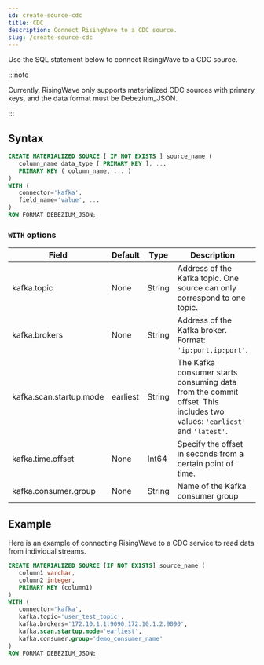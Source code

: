 ```yaml
---
id: create-source-cdc
title: CDC
description: Connect RisingWave to a CDC source.
slug: /create-source-cdc
---
```


   
Use the SQL statement below to connect RisingWave to a CDC source.

:::note

Currently, RisingWave only supports materialized CDC sources with primary keys, and the data format must be Debezium_JSON.

:::

## Syntax

```sql
CREATE MATERIALIZED SOURCE [ IF NOT EXISTS ] source_name (
   column_name data_type [ PRIMARY KEY ], ...
   PRIMARY KEY ( column_name, ... )
) 
WITH (
   connector='kafka',
   field_name='value', ...
) 
ROW FORMAT DEBEZIUM_JSON;
```

### `WITH` options


|Field|	Default|	Type|	Description|	Required?|
|---|---|---|---|---|
|kafka.topic|None|String|Address of the Kafka topic. One source can only correspond to one topic.|True
|kafka.brokers	|None	|String	|Address of the Kafka broker. Format: `'ip:port,ip:port'`.	|True|
|kafka.scan.startup.mode	|earliest	|String	|The Kafka consumer starts consuming data from the commit offset. This includes two values: `'earliest'` and `'latest'`.	|False
|kafka.time.offset	|None	|Int64	|Specify the offset in seconds from a certain point of time.	|False|
|kafka.consumer.group	|None	|String	|Name of the Kafka consumer group	|True|


## Example
Here is an example of connecting RisingWave to a CDC service to read data from individual streams.

```sql
CREATE MATERIALIZED SOURCE [IF NOT EXISTS] source_name (
   column1 varchar,
   column2 integer,
   PRIMARY KEY (column1)
) 
WITH (
   connector='kafka',
   kafka.topic='user_test_topic',
   kafka.brokers='172.10.1.1:9090,172.10.1.2:9090',
   kafka.scan.startup.mode='earliest',
   kafka.consumer.group='demo_consumer_name'
) 
ROW FORMAT DEBEZIUM_JSON;
```
